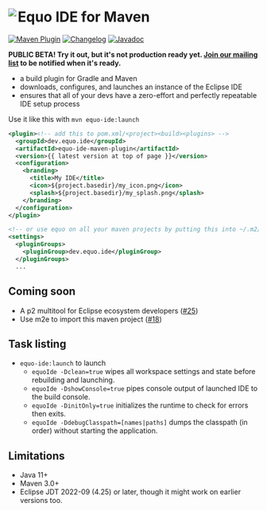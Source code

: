 # <image align="left" src="../.github/equo_logo.svg"> Equo IDE for Maven

[![Maven Plugin](https://img.shields.io/maven-central/v/dev.equo.ide/equo-ide-maven-plugin?color=blue&label=maven%20plugin)](https://search.maven.org/artifact/dev.equo.ide/equo-ide-maven-plugin)
[![Changelog](https://img.shields.io/badge/changelog-here-blue)](CHANGELOG.md)
[![Javadoc](https://img.shields.io/badge/javadoc-here-blue)](https://javadoc.io/doc/dev.equo.ide/equo-ide-maven-plugin)

**PUBLIC BETA! Try it out, but it's not production ready yet. [Join our mailing list](https://equo.dev/ide) to be notified when it's ready.**

- a build plugin for Gradle and Maven
- downloads, configures, and launches an instance of the Eclipse IDE
- ensures that all of your devs have a zero-effort and perfectly repeatable IDE setup process

Use it like this with `mvn equo-ide:launch`

```xml
<plugin><!-- add this to pom.xml/<project><build><plugins> -->
  <groupId>dev.equo.ide</groupId>
  <artifactId>equo-ide-maven-plugin</artifactId>
  <version>{{ latest version at top of page }}</version>
  <configuration>
    <branding>
      <title>My IDE</title>
      <icon>${project.basedir}/my_icon.png</icon>
      <splash>${project.basedir}/my_splash.png</splash>
    </branding>
  </configuration>
</plugin>

<!-- or use equo on all your maven projects by putting this into ~/.m2/settings.xml -->
<settings> 
  <pluginGroups>
    <pluginGroup>dev.equo.ide</pluginGroup>
  </pluginGroups>
  ...
```

## Coming soon

- A p2 multitool for Eclipse ecosystem developers ([#25](https://github.com/equodev/equo-ide/issues/25))
- Use m2e to import this maven project ([#18](https://github.com/equodev/equo-ide/issues/18))

## Task listing

- `equo-ide:launch` to launch
  - `equoIde -Dclean=true` wipes all workspace settings and state before rebuilding and launching.
  - `equoIde -DshowConsole=true` pipes console output of launched IDE to the build console.
  - `equoIde -DinitOnly=true` initializes the runtime to check for errors then exits.
  - `equoIde -DdebugClasspath=[names|paths]` dumps the classpath (in order) without starting the application.

## Limitations

- Java 11+
- Maven 3.0+
- Eclipse JDT 2022-09 (4.25) or later, though it might work on earlier versions too.